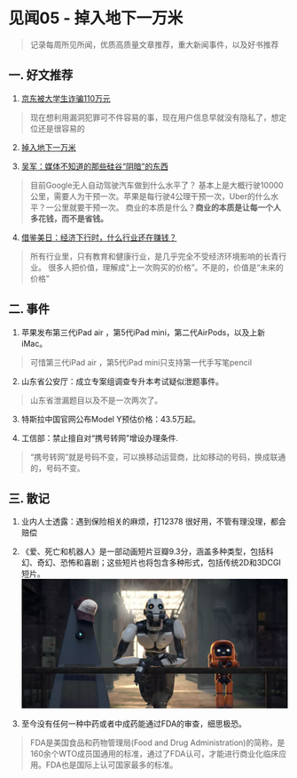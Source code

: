 # 见闻05 - 掉入地下一万米

> 记录每周所见所闻，优质高质量文章推荐，重大新闻事件，以及好书推荐

## 一. 好文推荐

1. [京东被大学生诈骗110万元](https://mp.weixin.qq.com/s/K7aF3wUtiHvlsl8wMQOj-Q)
> 现在想利用漏洞犯罪可不件容易的事，现在用户信息早就没有隐私了，想定位还是很容易的

2. [掉入地下一万米](https://mp.weixin.qq.com/s/vbYXorBfXExzpYuqViVeJg)

3. [吴军：媒体不知道的那些硅谷“阴暗”的东西](https://mp.weixin.qq.com/s/rYVNEqz4MFKQfbOAcICyLw)
> 目前Google无人自动驾驶汽车做到什么水平了？ 基本上是大概行驶10000公里，需要人为干预一次。苹果是每行驶4公理干预一次，Uber的什么水平？一公里就要干预一次。
> 商业的本质是什么？**商业的本质是让每一个人多花钱，而不是省钱。**

4. [借鉴美日：经济下行时，什么行业还在赚钱？](https://mp.weixin.qq.com/s/T6FasBHZwL3F9N17yijf_A)
> 所有行业里，只有教育和健康行业，是几乎完全不受经济环境影响的长青行业。
> 很多人把价值，理解成“上一次购买的价格”。不是的，价值是“未来的价格”

## 二. 事件

1. 苹果发布第三代iPad air ，第5代iPad mini，第二代AirPods，以及上新iMac。
> 可惜第三代iPad air ，第5代iPad mini只支持第一代手写笔pencil

2. 山东省公安厅：成立专案组调查专升本考试疑似泄题事件。
> 山东省泄漏题目以及不是一次两次了。

3. 特斯拉中国官网公布Model Y预估价格：43.5万起。

4. 工信部：禁止擅自对“携号转网”增设办理条件.
> “携号转网”就是号码不变，可以换移动运营商，比如移动的号码，换成联通的，号码不变。


## 三. 散记

1. 业内人士透露：遇到保险相关的麻烦，打12378 很好用，不管有理没理，都会赔偿

2. 《爱、死亡和机器人》是一部动画短片豆瓣9.3分，涵盖多种类型，包括科幻、奇幻、恐怖和喜剧；这些短片也将包含多种形式，包括传统2D和3DCGI短片。
![爱、死亡和机器人](image/love.png)

3. 至今没有任何一种中药或者中成药能通过FDA的审查，细思极恐。
> FDA是美国食品和药物管理局(Food and Drug Administration)的简称，是160余个WTO成员国通用的标准，通过了FDA认可，才能进行商业化临床应用。FDA也是国际上认可国家最多的标准。
